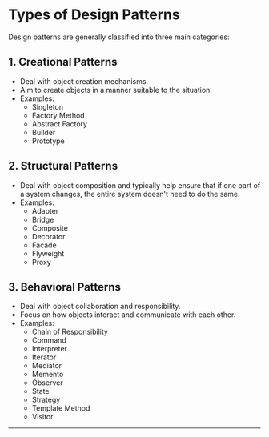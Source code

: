 # Types of Design Patterns

Design patterns are generally classified into three main categories:

## 1. Creational Patterns
- Deal with object creation mechanisms.
- Aim to create objects in a manner suitable to the situation.
- Examples:
  - Singleton
  - Factory Method
  - Abstract Factory
  - Builder
  - Prototype

## 2. Structural Patterns
- Deal with object composition and typically help ensure that if one part of a system changes, the entire system doesn't need to do the same.
- Examples:
  - Adapter
  - Bridge
  - Composite
  - Decorator
  - Facade
  - Flyweight
  - Proxy

## 3. Behavioral Patterns
- Deal with object collaboration and responsibility.
- Focus on how objects interact and communicate with each other.
- Examples:
  - Chain of Responsibility
  - Command
  - Interpreter
  - Iterator
  - Mediator
  - Memento
  - Observer
  - State
  - Strategy
  - Template Method
  - Visitor

---
